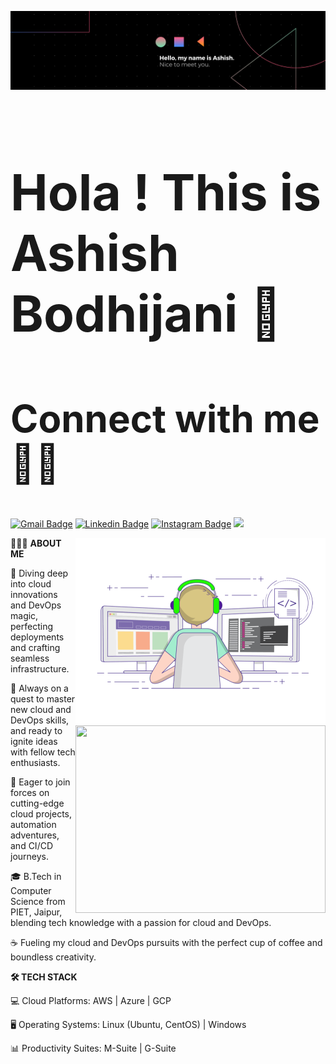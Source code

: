<p><a href="https://aahevolution.github.io/AshishBodhijanigithub.io/#top">
<img src="https://github.com/aahevolution/AshishBodhijanigithub.io/blob/main/images/Ashish%20(2).png"  width="auto" height="auto">
</a></p>

<h1 style="font-size:80px">Hola ! This is Ashish Bodhijani 👋</h1>
<h2 style="font-size:60px">Connect with me 🤝🏻</h2>

[![Gmail Badge](https://img.shields.io/badge/bodhijaniashish@gmail.com-30302f?style=flat&logo=Gmail&logoColor=white)](mailto:bodhijaniashish@gmail.com)
[![Linkedin Badge](https://img.shields.io/badge/ashish-bodhijani-30302f?style=flat&logo=linkedin)](https://www.linkedin.com/in/ashish-bodhijani-4b3579229/)
[![Instagram Badge](https://img.shields.io/badge/AshishBodhijani-30302f?style=flat&logo=instagram)](https://www.instagram.com/the_contemplation_beast/)
![](https://komarev.com/ghpvc/?username=aahevolution)


<img align="right" src="https://github.com/aahevolution/aahevolution/blob/main/gif3.gif" width="400" height="300" > 
<img align="right"  src = "https://github-readme-stats.vercel.app/api?username=aahevolution&&show_icons=true&title_color=#D5D4DF&icon_color=bb2acf&text_color=daf7dc&bg_color=151515" width="400" height="300">



👨🏻‍💻   **ABOUT ME**       

🔭 Diving deep into cloud innovations and DevOps magic, perfecting deployments and crafting seamless infrastructure.

🌱 Always on a quest to master new cloud and DevOps skills, and ready to ignite ideas with fellow tech enthusiasts.

👯 Eager to join forces on cutting-edge cloud projects, automation adventures, and CI/CD journeys.

🎓 B.Tech in Computer Science from PIET, Jaipur, blending tech knowledge with a passion for cloud and DevOps.

☕ Fueling my cloud and DevOps pursuits with the perfect cup of coffee and boundless creativity.

 
**🛠 TECH STACK**

💻 Cloud Platforms: AWS | Azure | GCP

🖥 Operating Systems: Linux (Ubuntu, CentOS) | Windows

📊 Productivity Suites: M-Suite | G-Suite







